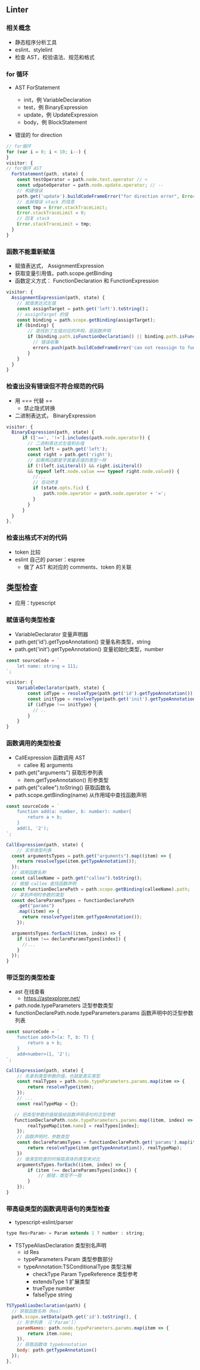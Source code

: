 ## Linter

### 相关概念

- 静态程序分析工具
- eslint、stylelint
- 检查 AST，校验语法、规范和格式

### for 循环

- AST ForStatement

  - init，例 VariableDeclaration
  - test，例 BinaryExpression
  - update，例 UpdateExpression
  - body，例 BlockStatement

- 错误的 for direction

```javascript
// for循环
for (var i = 0; i < 10; i--) {
}
visitor: {
// for循环 AST
  ForStatement(path, state) {
    const testOperator = path.node.test.operator // <
    const udpateOperator = path.node.update.operator; // --
    // 构建错误
    path.get('update').buildCodeFrameError("for direction error", Error);
    // 去掉错误 stack 的信息
    const tmp = Error.stackTraceLimit;
    Error.stackTraceLimit = 0;
    // 回复 stack
    Error.stackTraceLimit = tmp;
  }
}
```

### 函数不能重新赋值

- 赋值表达式， AssignmentExpression
- 获取变量引用值，path.scope.getBinding
- 函数定义方式： FunctionDeclaration 和 FunctionExpression

```javascript
visitor: {
  AssignmentExpression(path, state) {
    // 赋值表达式左值
    const assignTarget = path.get('left').toString()；
    // assignTarget 的值
    const binding = path.scope.getBinding(assignTarget);
    if (binding) {
        // 查找到了左值对应的声明，是函数声明
        if (binding.path.isFunctionDeclaration() || binding.path.isFunctionExpression()) {
          // 错误收集
          errors.push(path.buildCodeFrameError('can not reassign to function', Error));
        }
    }
  }
}
```

### 检查出没有错误但不符合规范的代码

- 用 === 代替 ==
  - 禁止隐式转换
- 二进制表达式， BinaryExpression

```javascript
visitor: {
  BinaryExpression(path, state) {
      if (['==', '!='].includes(path.node.operator)) {
        // 二进制表达式左值和右值
        const left = path.get('left');
        const right = path.get('right');
        // 如果两边都是字面量且值的类型一样
        if (!(left.isLiteral() && right.isLiteral()
        && typeof left.node.value === typeof right.node.value)) {
          //...
          // 自动修复
          if (state.opts.fix) {
              path.node.operator = path.node.operator + '=';
          }
        }
      }
  }
},
```

### 检查出格式不对的代码

- token 比较
- eslint 自己的 parser：espree
  - 做了 AST 和对应的 comments、token 的关联

## 类型检查

- 应用：typescript

### 赋值语句类型检查

- VariableDeclarator 变量声明器
- path.get('id').getTypeAnnotation() 变量名称类型，string
- path.get('init').getTypeAnnotation() 变量初始化类型，number

```javascript
const sourceCode = `
    let name: string = 111;
`;

visitor: {
    VariableDeclarator(path, state) {
        const idType = resolveType(path.get('id').getTypeAnnotation());
        const initType = resolveType(path.get('init').getTypeAnnotation());
        if (idType !== initType) {
          // ..
        }
    }
}
```

### 函数调用的类型检查

- CallExpression 函数调用 AST
  - callee 和 arguments
- path.get("arguments") 获取形参列表
  - item.getTypeAnnotation() 形参类型
- path.get("callee").toString() 获取函数名
- path.scope.getBinding(name) 从作用域中查找函数声明

```javascript
const sourceCode = `
    function add(a: number, b: number): number{
        return a + b;
    }
    add(1, '2');
`;

CallExpression(path, state) {
    // 实参类型列表
  const argumentsTypes = path.get("arguments").map((item) => {
    return resolveType(item.getTypeAnnotation());
  });
  // 调用函数名称
  const calleeName = path.get("callee").toString();
  // 根据 callee 查找函数声明
  const functionDeclarePath = path.scope.getBinding(calleeName).path;
  // 拿到声明时参数的类型
  const declareParamsTypes = functionDeclarePath
    .get("params")
    .map((item) => {
      return resolveType(item.getTypeAnnotation());
    });

  argumentsTypes.forEach((item, index) => {
    if (item !== declareParamsTypes[index]) {
      //...
    }
  });
}
```

### 带泛型的类型检查

- ast 在线查看
  - https://astexplorer.net/
- path.node.typeParameters 泛型参数类型
- functionDeclarePath.node.typeParameters.params 函数声明中的泛型参数列表

```javascript
const sourceCode = `
    function add<T>(a: T, b: T) {
        return a + b;
    }
    add<number>(1, '2');
`;

CallExpression(path, state) {
    // 先拿到类型参数的值，也就是真实类型
    const realTypes = path.node.typeParameters.params.map(item => {
        return resolveType(item);
    });
    // ...
    const realTypeMap = {};

   // 把类型参数的值赋值给函数声明语句的泛型参数
   functionDeclarePath.node.typeParameters.params.map((item, index) => {
        realTypeMap[item.name] = realTypes[index];
    });
    // 函数声明时，参数类型
    const declareParamsTypes = functionDeclarePath.get('params').map(item => {
        return resolveType(item.getTypeAnnotation(), realTypeMap);
    })
    // 做类型检查的时候取具体的类型来对比
    argumentsTypes.forEach((item, index) => {
        if (item !== declareParamsTypes[index]) {
            // 报错，类型不一致
        }
    });
}
```

### 带高级类型的函数调用语句的类型检查

- typescript-eslint/parser

```javascript
type Res<Param> = Param extends 1 ? number : string;
```

- TSTypeAliasDeclaration 类型别名声明
  - id Res
  - typeParameters Param 类型参数部分
  - typeAnnotation:TSConditionalType 类型注解
    - checkType Param TypeReference 类型参考
    - extendsType 1 扩展类型
    - trueType number
    - falseType string

```javascript
TSTypeAliasDeclaration(path) {
  // 获取函数名称（Res）
  path.scope.setData(path.get('id').toString(), {
    // 形参列表 （['Param']）
    paramNames: path.node.typeParameters.params.map(item => {
        return item.name;
    }),
    // 获取函数体 typeAnnotation
    body: path.getTypeAnnotation()
  });
},
```
